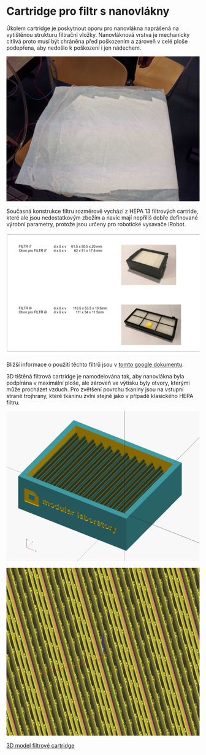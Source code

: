 # Cartridge pro filtr s nanovlákny

Úkolem cartridge je poskytnout oporu pro nanovlákna naprášená na vytištěnou strukturu filtrační vložky.
Nanovláknová vrstva je mechanicky citlivá proto musí být chráněna před poškozením a zároveň v celé ploše podepřena, aby nedošlo k poškození i jen nádechem.

![Náhled nanovláknové tkaniny TUL nanesené na nosnou tkaninu](/doc/img/nonofiber_material.jpg)

Současná konstrukce filtru rozměrově vychází z HEPA 13 filtrových cartride, které ale jsou nedostatkovým zbožím a navíc mají nepříliš dobře definované výrobní parametry, protože jsou určeny pro robotické vysavače iRobot.


![Alternativní aktuálně dostupné filtry](/doc/img/standard_hepa_cartridges.png)

Bližší informace o použití těchto filtrů jsou v [tomto google dokumentu](https://docs.google.com/presentation/d/1x5GTFUr4dKK_DeuxK6e5BFWR_gJ8QNYcw_l6R7wALiM/edit#slide=id.g7f286824e8_2_27).

3D tištěná filtrová cartridge je namodelována tak, aby nanovlákna byla podpírána v maximální ploše, ale zároveň ve výtisku byly otvory, kterými může procházet vzduch.  Pro zvětšení povrchu tkaniny jsou na vstupní straně trojhrany, které tkaninu zvlní stejně jako v případě klasického HEPA filtru.

![Aktuální konstrukce filtrové vložky](/doc/img/filter_cartridge.png)

![Detail 3D tištěné nosné výplně](/doc/img/3Dprint_layers_detail.png)


[3D model filtrové cartridge](/cad/stl/filter_cartridge.stl)
